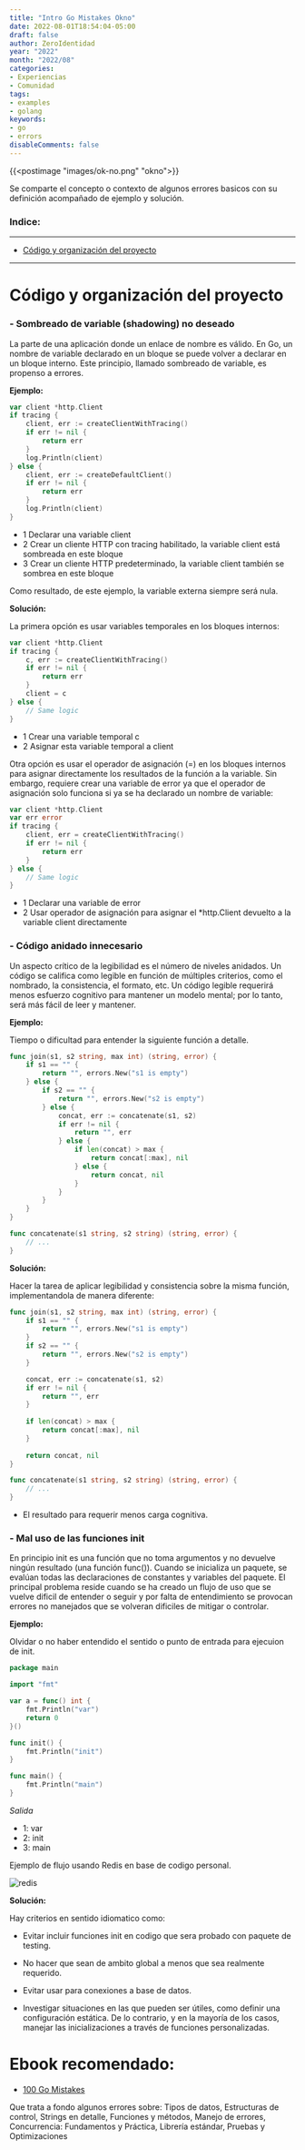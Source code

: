 ```yaml
---
title: "Intro Go Mistakes Okno"
date: 2022-08-01T18:54:04-05:00
draft: false
author: ZeroIdentidad
year: "2022"
month: "2022/08"
categories:
- Experiencias
- Comunidad
tags:
- examples
- golang
keywords:
- go
- errors
disableComments: false
---
```


{{<postimage "images/ok-no.png" "okno">}}

Se comparte el concepto o contexto de algunos errores basicos con su definición acompañado de ejemplo y solución.

<!--more-->

### Indice:

---------------------------------------------------------------------------------

- [Código y organización del proyecto](#código-y-organización-del-proyecto)

---------------------------------------------------------------------------------

# Código y organización del proyecto

### - Sombreado de variable (shadowing) no deseado

La parte de una aplicación donde un enlace de nombre es válido. En Go, un nombre de variable declarado en un bloque se puede volver a declarar en un bloque interno. Este principio, llamado sombreado de variable, es propenso a errores.

**Ejemplo:**

```go
var client *http.Client
if tracing {
    client, err := createClientWithTracing()
    if err != nil {
        return err
    }
    log.Println(client)
} else {
    client, err := createDefaultClient()
    if err != nil {
        return err
    }
    log.Println(client)
}
```
* 1 Declarar una variable client
* 2 Crear un cliente HTTP con tracing habilitado, la variable client está sombreada en este bloque
* 3 Crear un cliente HTTP predeterminado, la variable client también se sombrea en este bloque

Como resultado, de este ejemplo, la variable externa siempre será nula.

**Solución:**

La primera opción es usar variables temporales en los bloques internos:

```go
var client *http.Client
if tracing {
    c, err := createClientWithTracing()
    if err != nil {
        return err
    }
    client = c
} else {
    // Same logic
}          
```
* 1 Crear una variable temporal c
* 2 Asignar esta variable temporal a client

Otra opción es usar el operador de asignación (=) en los bloques internos para asignar directamente los resultados de la función a la variable. Sin embargo, requiere crear una variable de error ya que el operador de asignación solo funciona si ya se ha declarado un nombre de variable:

```go
var client *http.Client
var err error
if tracing {
    client, err = createClientWithTracing()
    if err != nil {
        return err
    }
} else {
    // Same logic
}    
```
* 1 Declarar una variable de error
* 2 Usar operador de asignación para asignar el *http.Client devuelto a la variable client directamente

### - Código anidado innecesario

Un aspecto crítico de la legibilidad es el número de niveles anidados. Un código se califica como legible en función de múltiples criterios, como el nombrado, la consistencia, el formato, etc. Un código legible requerirá menos esfuerzo cognitivo para mantener un modelo mental; por lo tanto, será más fácil de leer y mantener.

**Ejemplo:**

Tiempo o dificultad para entender la siguiente función a detalle.

```go
func join(s1, s2 string, max int) (string, error) {
    if s1 == "" {
        return "", errors.New("s1 is empty")
    } else {
        if s2 == "" {
            return "", errors.New("s2 is empty")
        } else {
            concat, err := concatenate(s1, s2)
            if err != nil {
                return "", err
            } else {
                if len(concat) > max {
                    return concat[:max], nil
                } else {
                    return concat, nil
                }
            }
        }
    }
}

func concatenate(s1 string, s2 string) (string, error) {
    // ...
}
```

**Solución:**

Hacer la tarea de aplicar legibilidad y consistencia sobre la misma función, implementandola de manera diferente:

```go
func join(s1, s2 string, max int) (string, error) {
    if s1 == "" {
        return "", errors.New("s1 is empty")
    }
    if s2 == "" {
        return "", errors.New("s2 is empty")
    }

    concat, err := concatenate(s1, s2)
    if err != nil {
        return "", err
    }
    
    if len(concat) > max {
        return concat[:max], nil
    }
    
    return concat, nil
}

func concatenate(s1 string, s2 string) (string, error) {
    // ...
}
```
* El resultado para requerir menos carga cognitiva.

### - Mal uso de las funciones init

En principio init es una función que no toma argumentos y no devuelve ningún resultado (una función func()). Cuando se inicializa un paquete, se evalúan todas las declaraciones de constantes y variables del paquete. El principal problema reside cuando se ha creado un flujo de uso que se vuelve dificil de entender o seguir y por falta de entendimiento se provocan errores no manejados que se volveran dificiles de mitigar o controlar.

**Ejemplo:**

Olvidar o no haber entendido el sentido o punto de entrada para ejecuion de init.

```go
package main

import "fmt"

var a = func() int {
    fmt.Println("var")
    return 0
}()

func init() {
    fmt.Println("init")
}

func main() {
    fmt.Println("main")
}
```
*Salida*
- 1: var
- 2: init
- 3: main

Ejemplo de flujo usando Redis en base de codigo personal.

![redis](./images/redis.png)

**Solución:**

Hay criterios en sentido idiomatico como:

- Evitar incluir funciones init en codigo que sera probado con paquete de testing.

- No hacer que sean de ambito global a menos que sea realmente requerido.

- Evitar usar para conexiones a base de datos.

- Investigar situaciones en las que pueden ser útiles, como definir una configuración estática. De lo contrario, y en la mayoría de los casos, manejar las inicializaciones a través de funciones personalizadas.

# Ebook recomendado:

- [100 Go Mistakes](https://www.manning.com/books/100-go-mistakes-and-how-to-avoid-them)

Que trata a fondo algunos errores sobre: Tipos de datos, Estructuras de control, Strings en detalle, Funciones y métodos, Manejo de errores, Concurrencia: Fundamentos y Práctica, Librería estándar, Pruebas
 y Optimizaciones